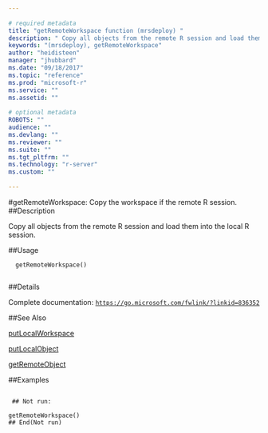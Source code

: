 ```yaml
--- 
 
# required metadata 
title: "getRemoteWorkspace function (mrsdeploy) " 
description: " Copy all objects from the remote R session and load them into the local R session. " 
keywords: "(mrsdeploy), getRemoteWorkspace" 
author: "heidisteen" 
manager: "jhubbard" 
ms.date: "09/18/2017" 
ms.topic: "reference" 
ms.prod: "microsoft-r" 
ms.service: "" 
ms.assetid: "" 
 
# optional metadata 
ROBOTS: "" 
audience: "" 
ms.devlang: "" 
ms.reviewer: "" 
ms.suite: "" 
ms.tgt_pltfrm: "" 
ms.technology: "r-server" 
ms.custom: "" 
 
--- 
```

 
 
 
 
 #getRemoteWorkspace: Copy the workspace if the remote R session. 
 ##Description
 
Copy all objects from the remote R session and load them into the local R session.
 
 
 ##Usage

```   
  getRemoteWorkspace()
 
```
 
 ##Details
 
Complete documentation: [`https://go.microsoft.com/fwlink/?linkid=836352`](https://go.microsoft.com/fwlink/?linkid=836352)

 
 
 ##See Also
 
[putLocalWorkspace](putLocalWorkspace.md)

[putLocalObject](putLocalObject.md)

[getRemoteObject](getRemoteObject.md)
   
 ##Examples

 ```
   
  ## Not run:
 
getRemoteWorkspace()
 ## End(Not run) 
  
 
```
 
